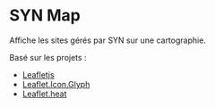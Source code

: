 # SYN Map

Affiche les sites gérés par SYN sur une cartographie.

Basé sur les projets : 
* [Leafletjs](https://leafletjs.com/)
* [Leaflet.Icon.Glyph](https://github.com/Leaflet/Leaflet.Icon.Glyph)
* [Leaflet.heat](https://github.com/Leaflet/Leaflet.heat)
